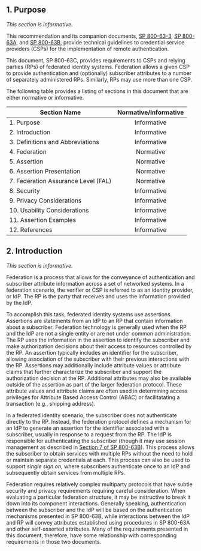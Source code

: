 <div class="breaker"></div>
<a name="sec1"></a>

## 1. Purpose

*This section is informative.*

This recommendation and its companion documents, [SP 800-63-3](https://pages.nist.gov/800-63-3/sp800-63-3.html), [SP 800-63A](https://pages.nist.gov/800-63-3/sp800-63a.html), and [SP 800-63B](https://pages.nist.gov/800-63-3/sp800-63b.html), provide technical guidelines to credential service providers (CSPs) for the implementation of remote authentication.

This document, SP 800-63C, provides requirements to CSPs and relying parties (RPs) of federated identity systems. Federation allows a given CSP to provide authentication and (optionally) subscriber attributes to a number of separately administered RPs. Similarly, RPs may use more than one CSP.

The following table provides a listing of sections in this document that are either normative or informative.

|Section Name|Normative/Informative|
|----|:--:|
|1. Purpose|Informative|
|2. Introduction|Informative|
|3. Definitions and Abbreviations|Informative|
|4. Federation|Normative|
|5. Assertion|Normative|
|6. Assertion Presentation|Normative|
|7. Federation Assurance Level (FAL)|Normative|
|8. Security|Informative|
|9. Privacy Considerations|Informative|
|10. Usability Considerations|Informative|
|11. Assertion Examples|Informative|
|12. References|Informative|

<div class="breaker"></div>
<a name="sec2"></a>

## 2. Introduction

*This section is informative.*

Federation is a process that allows for the conveyance of authentication and subscriber attribute information across a set of networked systems. In a federation scenario, the verifier or CSP is referred to as an identity provider, or IdP. The RP is the party that receives and uses the information provided by the IdP.

To accomplish this task, federated identity systems use assertions. Assertions are statements from an IdP to an RP that contain information about a subscriber. Federation technology is generally used when the RP and the IdP are not a single entity or are not under common administration. The RP uses the information in the assertion to identify the subscriber and make authorization decisions about their access to resources controlled by the RP. An assertion typically includes an identifier for the subscriber, allowing association of the subscriber with their previous interactions with the RP. Assertions may additionally include attribute values or attribute claims that further characterize the subscriber and support the authorization decision at the RP. Additional attributes may also be available outside of the assertion as part of the larger federation protocol. These attribute values and attribute claims are often used in determining access privileges for Attribute Based Access Control (ABAC) or facilitatating a transaction (e.g., shipping address).

In a federated identity scenario, the subscriber does not authenticate directly to the RP. Instead, the federation protocol defines a mechanism for an IdP to generate an assertion for the identifier associated with a subscriber, usually in response to a request from the RP. The IdP is responsible for authenticating the subscriber (though it may use session management as described in [Section 7 of SP 800-63B](https://pages.nist.gov/800-63-3/sp800-63b.html#sec7)). This process allows the subscriber to obtain services with multiple RPs without the need to hold or maintain separate credentials at each. This process can also be used to support *single sign on*, where subscribers authenticate once to an IdP and subsequently obtain services from multiple RPs.

Federation requires relatively complex multiparty protocols that have subtle security and privacy requirements requiring careful consideration. When evaluating a particular federation structure, it may be instructive to break it down into its component interactions. Generally speaking, authentication between the subscriber and the IdP will be based on the authentication mechanisms presented in SP 800-63B, while interactions between the IdP and RP will convey attributes established using procedures in SP 800-63A and other self-asserted attributes. Many of the requirements presented in this document, therefore, have some relationship with corresponding requirements in those two documents.
